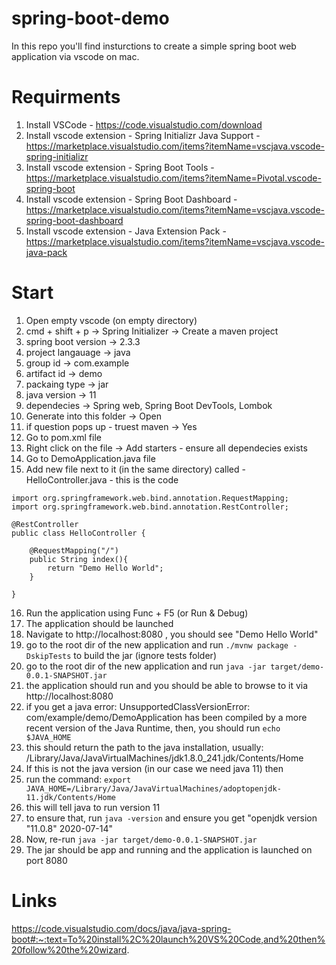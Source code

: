 # spring-boot-demo

In this repo you'll find insturctions to create a simple spring boot web application via vscode on mac.

# Requirments
1. Install VSCode - https://code.visualstudio.com/download
2. Install vscode extension - Spring Initializr Java Support - https://marketplace.visualstudio.com/items?itemName=vscjava.vscode-spring-initializr
3. Install vscode extension - Spring Boot Tools - https://marketplace.visualstudio.com/items?itemName=Pivotal.vscode-spring-boot
4. Install vscode extension - Spring Boot Dashboard - https://marketplace.visualstudio.com/items?itemName=vscjava.vscode-spring-boot-dashboard
5. Install vscode extension - Java Extension Pack - https://marketplace.visualstudio.com/items?itemName=vscjava.vscode-java-pack


# Start
1. Open empty vscode (on empty directory)
2. cmd + shift + p -> Spring Initializer -> Create a maven project
3. spring boot version -> 2.3.3
4. project langauage -> java
5. group id -> com.example
6. artifact id -> demo
7. packaing type -> jar
8. java version -> 11
9. dependecies -> Spring web, Spring Boot DevTools, Lombok
10. Generate into this folder -> Open
11. if question pops up - truest maven -> Yes
12. Go to pom.xml file
13. Right click on the file -> Add starters - ensure all dependecies exists
14. Go to DemoApplication.java file
15. Add new file next to it (in the same directory) called - HelloController.java - this is the code

```
import org.springframework.web.bind.annotation.RequestMapping;
import org.springframework.web.bind.annotation.RestController;

@RestController
public class HelloController {

    @RequestMapping("/")
    public String index(){
        return "Demo Hello World";
    }
    
}
```
16. Run the application using Func + F5 (or Run & Debug)
17. The application should be launched
18. Navigate to http://localhost:8080 , you should see "Demo Hello World"
19. go to the root dir of the new application and run ```./mvnw package -DskipTests``` to build the jar (ignore tests folder)
20. go to the root dir of the new application and run ```java -jar target/demo-0.0.1-SNAPSHOT.jar```
21. the application should run and you should be able to browse to it via http://localhost:8080
22. if you get a java error: UnsupportedClassVersionError: com/example/demo/DemoApplication has been compiled by a more recent version of the Java Runtime, then, you should run ```echo $JAVA_HOME```
23. this should return the path to the java installation, usually: /Library/Java/JavaVirtualMachines/jdk1.8.0_241.jdk/Contents/Home
24. If this is not the java version (in our case we need java 11) then 
25. run the command: ```export JAVA_HOME=/Library/Java/JavaVirtualMachines/adoptopenjdk-11.jdk/Contents/Home```
26. this will tell java to run version 11
27. to ensure that, run ```java -version``` and ensure you get "openjdk version "11.0.8" 2020-07-14"
28. Now, re-run ```java -jar target/demo-0.0.1-SNAPSHOT.jar```
29. The jar should be app and running and the application is launched on port 8080

# Links
https://code.visualstudio.com/docs/java/java-spring-boot#:~:text=To%20install%2C%20launch%20VS%20Code,and%20then%20follow%20the%20wizard.
